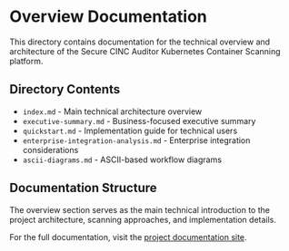 # Overview Documentation

This directory contains documentation for the technical overview and architecture of the Secure CINC Auditor Kubernetes Container Scanning platform.

## Directory Contents

- `index.md` - Main technical architecture overview
- `executive-summary.md` - Business-focused executive summary
- `quickstart.md` - Implementation guide for technical users
- `enterprise-integration-analysis.md` - Enterprise integration considerations
- `ascii-diagrams.md` - ASCII-based workflow diagrams

## Documentation Structure

The overview section serves as the main technical introduction to the project architecture, scanning approaches, and implementation details.

For the full documentation, visit the [project documentation site](https://github.com/mitre/kube-cinc-secure-scanner).